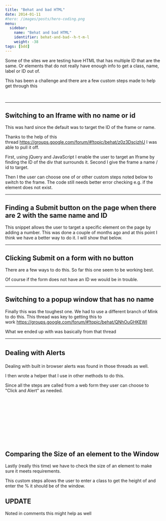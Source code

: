```yaml
---
title: "Behat and bad HTML"
date: 2014-01-11
#hero: /images/posts/hero-coding.png
menu:
  sidebar:
    name: "Behat and bad HTML"
    identifier: behat-and-bad--h-t-m-l
    weight: -38
tags: [bdd]
---
```


<p>Some of the sites we are testing have HTML that has multiple ID that are the same. Or elements that do not really have enough info to get a class, name, label or ID out of.</p>

<p>This has been a challenge and there are a few custom steps made to help get through this</p>

<p> </p>

<hr />
<h2>Switching to an Iframe with no name or id</h2>

<p>This was hard since the default was to target the ID of the frame or name.</p>

<p>Thanks to the help of this thread <a href="https://groups.google.com/forum/#!topic/behat/z0z3DscjzhU" target="_blank">https://groups.google.com/forum/#!topic/behat/z0z3DscjzhU</a> I was able to pull it off.</p>

<p>First, using jQuery and JavaScript I enable the user to target an Iframe by finding the ID of the div that surrounds it. Second I give the frame a name / id to target.</p>

<p>Then I the user can choose one of or other custom steps noted below to switch to the frame. The code still needs better error checking e.g. if the element does not exist.</p>

<p><script src="https://gist.github.com/alnutile/8365567.js"></script></p>

<hr />
<h2>Finding a Submit button on the page when there are 2 with the same name and ID</h2>

<p>This snippet allows the user to target a specific element on the page by adding a number. This was done a couple of months ago and at this point I think we have a better way to do it. I will show that below.</p>

<p><script src="https://gist.github.com/alnutile/8365581.js"></script></p>

<hr />
<h2>Clicking Submit on a form with no button</h2>

<p>There are a few ways to do this. So far this one seem to be working best.</p>

<p><script src="https://gist.github.com/alnutile/8365610.js"></script></p>

<p>Of course if the form does not have an ID we would be in trouble.</p>

<hr />
<h2>Switching to a popup window that has no name</h2>

<p>Finally this was the toughest one. We had to use a different branch of Mink to do this. This thread was key to getting this to work <a href="https://groups.google.com/forum/#!topic/behat/QNhOuGHKEWI" target="_blank">https://groups.google.com/forum/#!topic/behat/QNhOuGHKEWI</a></p>

<p>What we ended up with was basically from that thread</p>

<p><script src="https://gist.github.com/alnutile/8365741.js"></script></p>

<hr />
<h2><span style="line-height: 1.6em;">Dealing with Alerts</span></h2>

<p>Dealing with built in browser alerts was found in those threads as well.</p>

<p>I then wrote a helper that I use in other methods to do this.</p>

<p>Since all the steps are called from a web form they user can choose to "Click and Alert" as needed.</p>

<p> </p>

<p> </p>

<p> </p>

<p> </p>

<p><script src="https://gist.github.com/alnutile/8365634.js"></script></p>

<p> </p>

<h2>Comparing the Size of an element to the Window</h2>

<p>Lastly (really this time) we have to check the size of an element to make sure it meets requirements.</p>

<p>This custom steps allows the user to enter a class to get the height of and enter the % it should be of the window.</p>
<script src="https://gist.github.com/alnutile/8365794.js"></script>

<h2>UPDATE </h2>

<p>Noted in comments this might help as well</p>
<p><script src="https://gist.github.com/alnutile/4a112a99c967adffe88b.js"></script></p>
